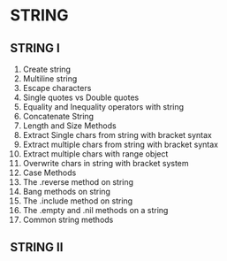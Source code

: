 # STRING 

## STRING I
1. Create string
2. Multiline string
3. Escape characters
4. Single quotes vs Double quotes
5. Equality and Inequality operators with string
6. Concatenate String
7. Length and Size Methods
8. Extract Single chars from string with bracket syntax
9. Extract multiple chars from string with bracket syntax
10. Extract multiple chars with range object
11. Overwrite chars in string with bracket system
12. Case Methods
13. The .reverse method on string
14. Bang methods on string
15. The .include method on string
16. The .empty and .nil methods on a string
17. Common string methods


## STRING II